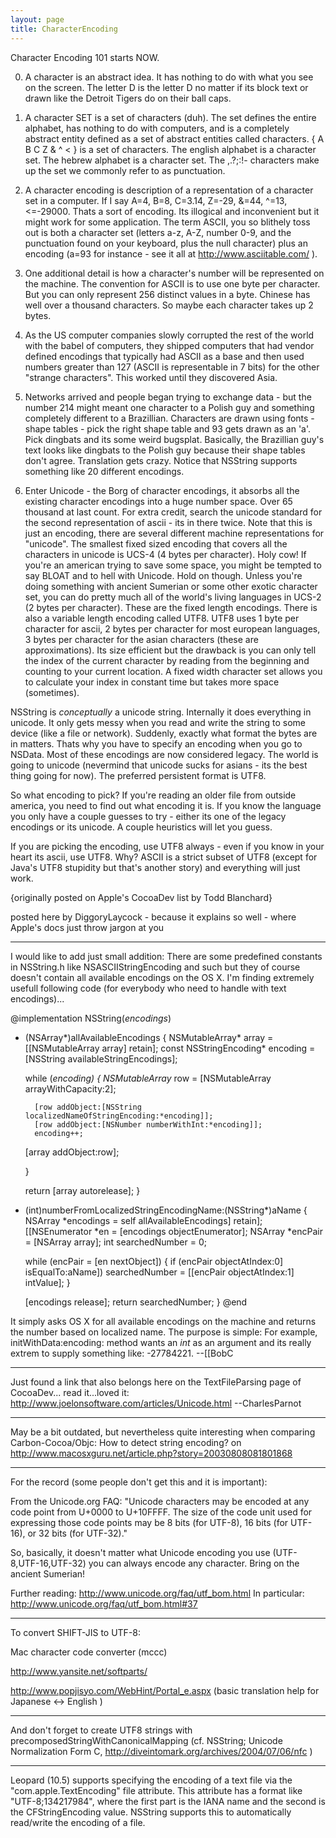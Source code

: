 ```yaml
---
layout: page
title: CharacterEncoding
---
```


Character Encoding 101 starts NOW.

0) A character is an abstract idea.  It has nothing to do with what you see on the screen.  The letter D is the letter D no matter if its block text or drawn like the Detroit Tigers do on their ball caps.

1) A character SET is a set of characters (duh).  The set defines the entire alphabet, has nothing to do with computers, and is a completely abstract entity defined as a set of abstract entities called characters.  { A B C Z & ^ <  } is a set of characters.  The english alphabet is a character set.  The hebrew alphabet is a character set. The ,.?;:!- characters make up the set we commonly refer to as punctuation.

2) A character encoding is description of a representation of a character set in a computer.  If I say A=4, B=8, C=3.14, Z=-29, &=44, ^=13, <=-29000.  Thats a sort of encoding.  Its illogical and inconvenient but it might work for some application.  The term ASCII, you so blithely toss out is both a character set (letters a-z, A-Z, number 0-9, and the punctuation found on your keyboard, plus the null character) plus an encoding (a=93 for instance - see it all at http://www.asciitable.com/ ).

3) One additional detail is how a character's number will be represented on the machine.  The convention for ASCII is to use one byte per character.  But you can only represent 256 distinct values in a byte.  Chinese has well over a thousand characters.  So maybe each character takes up 2 bytes.

4) As the US computer companies slowly corrupted the rest of the world with the babel of computers, they shipped computers that had vendor defined encodings that typically had ASCII as a base and then used numbers greater than 127 (ASCII is representable in 7 bits) for the other "strange characters".  This worked until they discovered Asia.

5) Networks arrived and people began trying to exchange data - but the number 214 might meant one character to a Polish guy and something completely different to a Brazillian.  Characters are drawn using fonts - shape tables - pick the right shape table and 93 gets drawn as an 'a'.  Pick dingbats and its some weird bugsplat.  Basically, the Brazillian guy's text looks like dingbats to the Polish guy because their shape tables don't agree.  Translation gets crazy.  Notice that NSString supports something like 20 different encodings.

6) Enter Unicode - the Borg of character encodings, it absorbs all the existing character encodings into a huge number space.  Over 65 thousand at last count.  For extra credit, search the unicode standard for the second representation of ascii - its in there twice.  Note that this is just an encoding, there are several different machine representations for "unicode".  The smallest fixed sized encoding that covers all the characters in unicode is UCS-4 (4 bytes per character).  Holy cow!  If you're an american trying to save some space, you might be tempted to say BLOAT and to hell with Unicode.  Hold on though.  Unless you're doing something with ancient Sumerian or some other exotic character set, you can do pretty much all of the world's living languages in UCS-2 (2 bytes per character). These are the fixed length encodings.  There is also a variable length encoding called UTF8.  UTF8 uses 1 byte per character for ascii, 2 bytes per character for most european languages, 3 bytes per character for the asian characters (these are approximations).  Its size efficient but the drawback is you can only tell the index of the current character by reading from the beginning and counting to your current location.  A fixed width character set allows you to calculate your index in constant time but takes more space (sometimes).

NSString is *conceptually* a unicode string.  Internally it does everything in unicode.  It only gets messy when you read and write the string to some device (like a file or network).  Suddenly, exactly what format the bytes are in matters.  Thats why you have to specify an encoding when you go to NSData.  Most of these encodings are now considered legacy.  The world is going to unicode (nevermind that unicode sucks for asians - its the best thing going for now).  The preferred persistent format is UTF8.

So what encoding to pick?  If you're reading an older file from outside america, you need to find out what encoding it is.  If you know the language you only have a couple guesses to try - either its one of the legacy encodings or its unicode.  A couple heuristics will let you guess.

If you are picking the encoding, use UTF8 always - even if you know in your heart its ascii, use UTF8.  Why?  ASCII is a strict subset of UTF8 (except for Java's UTF8 stupidity but that's another story) and everything will just work.

{originally posted on Apple's CocoaDev list by Todd Blanchard}

posted here by DiggoryLaycock - because it explains so well - where Apple's docs just throw jargon at you

----
I would like to add just small addition:
There are some predefined constants in NSString.h like NSASCIIStringEncoding and such but they of course doesn't contain all available encodings on the OS X. I'm finding extremely usefull following code (for everybody who need to handle with text encodings)...
     
@implementation NSString(_encodings_)
- (NSArray*)allAvailableEncodings
{
    NSMutableArray*     array = [[NSMutableArray array] retain];
    const NSStringEncoding*     encoding = [NSString availableStringEncodings];

    while (*encoding) {
	NSMutableArray*	row = [NSMutableArray arrayWithCapacity:2];

        [row addObject:[NSString localizedNameOfStringEncoding:*encoding]];
        [row addObject:[NSNumber numberWithInt:*encoding]];
        encoding++;
	
	[array addObject:row];

    }

    return [array autorelease];
}

- (int)numberFromLocalizedStringEncodingName:(NSString*)aName
{
    NSArray *encodings = self allAvailableEncodings] retain];
    [[NSEnumerator *en = [encodings objectEnumerator];
    NSArray *encPair = [NSArray array];
    int searchedNumber = 0;
    
    while (encPair = [en nextObject])
    {
	if (encPair objectAtIndex:0] isEqualTo:aName])
	    searchedNumber = [[encPair objectAtIndex:1] intValue];
    }

    [encodings release];
    return searchedNumber;
}
@end
 
It simply asks OS X for all available encodings on the machine and returns the number based on localized name. The purpose is simple: For example, initWithData:encoding: method wants an *int* as an argument and its really extrem to supply something like: -27784221.
--[[BobC

----
Just found a link that also belongs here on the TextFileParsing page of CocoaDev... read it...loved it:
http://www.joelonsoftware.com/articles/Unicode.html --CharlesParnot

----
May be a bit outdated, but nevertheless quite interesting when comparing Carbon-Cocoa/Objc: How to detect string encoding? on http://www.macosxguru.net/article.php?story=20030808081801868 

----

For the record (some people don't get this and it is important):

From the Unicode.org FAQ: "Unicode characters may be encoded at any code point from U+0000 to U+10FFFF. The size of the code unit used for expressing those code points may be 8 bits (for UTF-8), 16 bits (for UTF-16), or 32 bits (for UTF-32)."

So, basically, it doesn't matter what Unicode encoding you use (UTF-8,UTF-16,UTF-32) you can always encode any character. Bring on the ancient Sumerian!

Further reading: http://www.unicode.org/faq/utf_bom.html
In particular: http://www.unicode.org/faq/utf_bom.html#37

----
To convert SHIFT-JIS  to UTF-8:  

Mac character code converter (mccc)

http://www.yansite.net/softparts/

http://www.popjisyo.com/WebHint/Portal_e.aspx  (basic translation help for Japanese <-> English )

----
And don't forget to create UTF8 strings with precomposedStringWithCanonicalMapping (cf. NSString; Unicode Normalization Form C, http://diveintomark.org/archives/2004/07/06/nfc )

----

Leopard (10.5) supports specifying the encoding of a text file via the "com.apple.TextEncoding" file attribute. This attribute has a format like "UTF-8;134217984", where the first part is the IANA name and the second is the CFStringEncoding value. NSString supports this to automatically read/write the encoding of a file.

